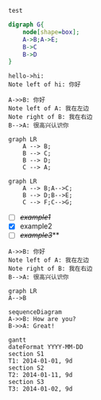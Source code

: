 ```
test
```

```dot
digraph G{
    node[shape=box];
    A->B;A->E;
    B->C
    B->D
}
```

```sequence 
hello->hi:
Note left of hi: 你好
```

```sequence {theme="hand"}
A->>B: 你好
Note left of A: 我在左边 
Note right of B: 我在右边
B-->A: 很高兴认识你
```


```mermaid
graph LR
    A --> B;
    B --> C;
    B --> D;
    C --> A;
```

```mermaid
graph LR
    A --> B;A-->C;
    B --> D;B-->E;
    C --> F;C-->G;
```

* [ ] ~~*example1*~~
* [x] example2
* [ ] ~~*example3*~~**

```sequence
A->>B: 你好
Note left of A: 我在左边 
Note right of B: 我在右边
B-->A: 很高兴认识你
```

```
graph LR
A-->B
```

```
sequenceDiagram
A->>B: How are you?
B->>A: Great!
```

```
gantt
dateFormat YYYY-MM-DD
section S1
T1: 2014-01-01, 9d
section S2
T2: 2014-01-11, 9d
section S3
T3: 2014-01-02, 9d
```